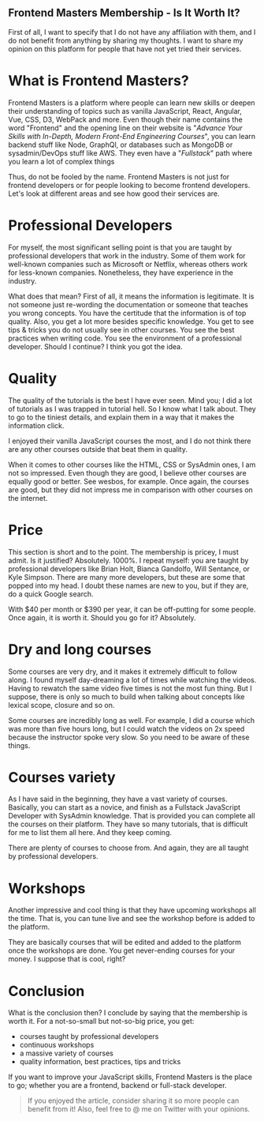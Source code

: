 ## Frontend Masters Membership - Is It Worth It?

First of all, I want to specify that I do not have any affiliation with them, and I do not benefit from anything by sharing my thoughts. I want to share my opinion on this platform for people that have not yet tried their services.

# What is Frontend Masters?

Frontend Masters is a platform where people can learn new skills or deepen their understanding of topics such as vanilla JavaScript, React, Angular, Vue, CSS, D3, WebPack and more. Even though their name contains the word "Frontend" and the opening line on their website is "*Advance Your Skills with In-Depth, Modern Front-End Engineering Courses*", you can learn backend stuff like Node, GraphQl, or databases such as MongoDB or sysadmin/DevOps stuff like AWS. They even have a "*Fullstack*" path where you learn a lot of complex things

Thus, do not be fooled by the name. Frontend Masters is not just for frontend developers or for people looking to become frontend developers. Let's look at different areas and see how good their services are.

# Professional Developers

For myself, the most significant selling point is that you are taught by professional developers that work in the industry. Some of them work for well-known companies such as Microsoft or Netflix, whereas others work for less-known companies. Nonetheless, they have experience in the industry.

What does that mean? First of all, it means the information is legitimate. It is not someone just re-wording the documentation or someone that teaches you wrong concepts. You have the certitude that the information is of top quality. Also, you get a lot more besides specific knowledge. You get to see tips &amp; tricks you do not usually see in other courses. You see the best practices when writing code. You see the environment of a professional developer. Should I continue? I think you got the idea.

# Quality
The quality of the tutorials is the best I have ever seen. Mind you; I did a lot of tutorials as I was trapped in tutorial hell. So I know what I talk about. They to go to the tiniest details, and explain them in a way that it makes the information click.

I enjoyed their vanilla JavaScript courses the most, and I do not think there are any other courses outside that beat them in quality.

When it comes to other courses like the HTML, CSS or SysAdmin ones, I am not so impressed. Even though they are good, I believe other courses are equally good or better. See wesbos, for example. Once again, the courses are good, but they did not impress me in comparison with other courses on the internet.

# Price

This section is short and to the point. The membership is pricey, I must admit. Is it justified? Absolutely. 1000%. I repeat myself: you are taught by professional developers like Brian Holt, Bianca Gandolfo, Will Sentance, or Kyle Simpson. There are many more developers, but these are some that popped into my head. I doubt these names are new to you, but if they are, do a quick Google search.

With $40 per month or $390 per year, it can be off-putting for some people. Once again, it is worth it. Should you go for it? Absolutely.

# Dry and long courses

Some courses are very dry, and it makes it extremely difficult to follow along. I found myself day-dreaming a lot of times while watching the videos. Having to rewatch the same video five times is not the most fun thing. But I suppose, there is only so much to build when talking about concepts like lexical scope, closure and so on.

Some courses are incredibly long as well. For example, I did a course which was more than five hours long, but I could watch the videos on 2x speed because the instructor spoke very slow. So you need to be aware of these things.

# Courses variety

As I have said in the beginning, they have a vast variety of courses. Basically, you can start as a novice, and finish as a Fullstack JavaScript Developer with SysAdmin knowledge. That is provided you can complete all the courses on their platform. They have so many tutorials, that is difficult for me to list them all here. And they keep coming.

There are plenty of courses to choose from. And again, they are all taught by professional developers.

# Workshops
Another impressive and cool thing is that they have upcoming workshops all the time. That is, you can tune live and see the workshop before is added to the platform.

They are basically courses that will be edited and added to the platform once the workshops are done. You get never-ending courses for your money. I suppose that is cool, right?

# Conclusion
What is the conclusion then? I conclude by saying that the membership is worth it. For a not-so-small but not-so-big price, you get:

* courses taught by professional developers
* continuous workshops
* a massive variety of courses
* quality information, best practices, tips and tricks

If you want to improve your JavaScript skills, Frontend Masters is the place to go; whether you are a frontend, backend or full-stack developer.

> If you enjoyed the article, consider sharing it so more people can benefit from it! Also, feel free to @ me on Twitter with your opinions.